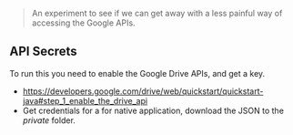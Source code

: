 
> An experiment to see if we can get away with a less painful way of accessing the Google APIs.


## API Secrets

To run this you need to enable the Google Drive APIs, and get a key.

- https://developers.google.com/drive/web/quickstart/quickstart-java#step_1_enable_the_drive_api
- Get credentials for a for native application, download the JSON to the _private_ folder.

